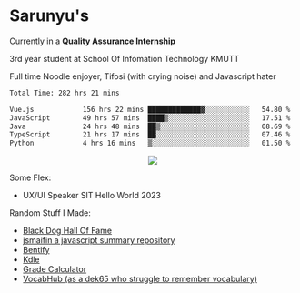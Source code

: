 # Sarunyu's
<p>Currently in a <strong>Quality Assurance Internship</strong></p>
<p>3rd year student at School Of Infomation Technology KMUTT</p>
<p>Full time Noodle enjoyer, Tifosi (with crying noise) and Javascript hater</p>

<!--START_SECTION:waka-->

```txt
Total Time: 282 hrs 21 mins

Vue.js            156 hrs 22 mins █████████████▓░░░░░░░░░░░   54.80 %
JavaScript        49 hrs 57 mins  ████▒░░░░░░░░░░░░░░░░░░░░   17.51 %
Java              24 hrs 48 mins  ██▒░░░░░░░░░░░░░░░░░░░░░░   08.69 %
TypeScript        21 hrs 17 mins  ██░░░░░░░░░░░░░░░░░░░░░░░   07.46 %
Python            4 hrs 16 mins   ▒░░░░░░░░░░░░░░░░░░░░░░░░   01.50 %
```

<!--END_SECTION:waka-->
<div align=center>
  <img src="https://skillicons.dev/icons?i=typescript,javascript,nodejs,java,spring,react,vue,mysql,mongodb,docker,linux" />
</div>

Some Flex:
- UX/UI Speaker SIT Hello World 2023

Random Stuff I Made:
- [Black Dog Hall Of Fame](https://bdoghalloffame.vercel.app/)
- [jsmaifin a javascript summary repository](https://github.com/ssarunyu/js-maifin)
- [Bentify](https://bentify.vercel.app/)
- [Kdle](https://kdle.vercel.app/)
- [Grade Calculator](https://grade-calculator-virid.vercel.app/)
- [VocabHub (as a dek65 who struggle to remember vocabulary)](https://vocabhub.vercel.app/)
